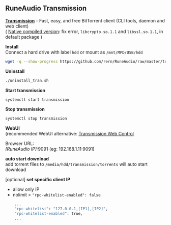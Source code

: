 RuneAudio Transmission
---

[**Transmission**](https://transmissionbt.com/) - Fast, easy, and free BitTorrent client (CLI tools, daemon and web client)  
( [Native compiled version](https://github.com/rern/RuneAudio/blob/master/transmission/native_compile.md): fix error, `libcrypto.so.1.1` and `libssl.so.1.1`, in default package )  

**Install**  
Connect a hard drive with label `hdd` or mount as `/mnt/MPD/USB/hdd`  
```sh
wget -q --show-progress https://github.com/rern/RuneAudio/raw/master/transmission/install.sh; chmod +x install.sh; ./install.sh
```

**Uninstall**  
```sh
./uninstall_tran.sh
```

**Start transmission**  
```sh
systemctl start transmission
```

**Stop transmission**  
```sh
systemctl stop transmission
```

**WebUI**  
(recommended WebUI alternative: [Transmission Web Control](https://github.com/ronggang/transmission-web-control#introduction)  
  
Browser URL:  
_[RuneAudio IP]_:9091 (eg: 192.168.1.11:9091)  

**auto start download**  
add torrent files to `/media/hdd/transmission/torrents` will auto start download  

[optional] **set specific client IP**  
- allow only IP
- nolimit > `"rpc-whitelist-enabled": false`
```sh
    ...
    "rpc-whitelist": "127.0.0.1,[IP1],[IP2]",
    "rpc-whitelist-enabled": true,
    ...
```
